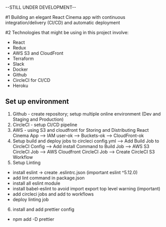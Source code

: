 --STILL UNDER DEVELOPMENT--

#1 Building an elegant React Cinema app with continuous integration/delivery (CI/CD) and automatic deployment

#2 Technologies that might be using in this project involve:

- React
- Redux
- AWS S3 and CloudFront
- Terraform
- Slack
- Docker
- Github
- CircleCI for CI/CD
- Heroku

## Set up environment ##

1. Github - create repository; setup multiple online environment (Dev and Staging and Production)
2. CircleCI - setup CI/CD pipeline
3. AWS - using S3 and cloudfront for Storing and Distributing React Cinema App
--> IAM user-ok
--> Buckets-ok
--> CloudFront-ok
4. Setup build and deploy jobs to circleci config.yml
--> Add Build Job to CircleCI Config
--> Add install Command to Build Job
--> AWS S3 CircleCI Job
--> AWS Cloudfront CircleCI Job
--> Create CircleCI S3 Workflow
5. Setup Linting
- install eslint -> create .eslintrc.json (important eslint ^5.12.0)
- add lint command in package.json
- install all eslint module
- install babel-eslint to avoid import export top level warning (important)
- add circleci jobs and add to workflows
- deploy linting job
6. install and add prettier config
- npm add -D prettier